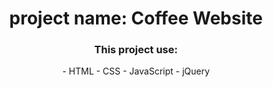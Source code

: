 <div align="center">
  <h1> project name: Coffee Website </h1>
  </div>

<div align="center">
  <h3> This project use: </h3>
  - HTML
  - CSS 
  - JavaScript
  - jQuery

</div>
